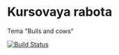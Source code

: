 # Kursovaya rabota
Tema "Bulls and cows"

[![Build Status](https://travis-ci.org/IAmPoNyashko/BikiAndKorovi.svg?branch=master)](https://travis-ci.org/IAmPoNyashko/BikiAndKorovi)